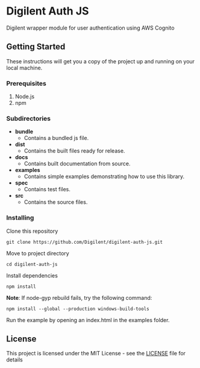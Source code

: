 # Digilent Auth JS

Digilent wrapper module for user authentication using AWS Cognito

## Getting Started

These instructions will get you a copy of the project up and running on your local machine.

### Prerequisites

1. Node.js
2. npm

### Subdirectories
* **bundle**
  * Contains a bundled js file.
* **dist**
  * Contains the built files ready for release.
* **docs**
  * Contains built documentation from source.
* **examples**
  * Contains simple examples demonstrating how to use this library.
* **spec**
  * Contains test files.
* **src**
  * Contains the source files.

### Installing

Clone this repository

```
git clone https://github.com/Digilent/digilent-auth-js.git
```

Move to project directory

```
cd digilent-auth-js
```

Install dependencies

```
npm install
```

**Note**: If node-gyp rebuild fails, try the following command:

```
npm install --global --production windows-build-tools
```

Run the example by opening an index.html in the examples folder.

## License

This project is licensed under the MIT License - see the [LICENSE](LICENSE) file for details